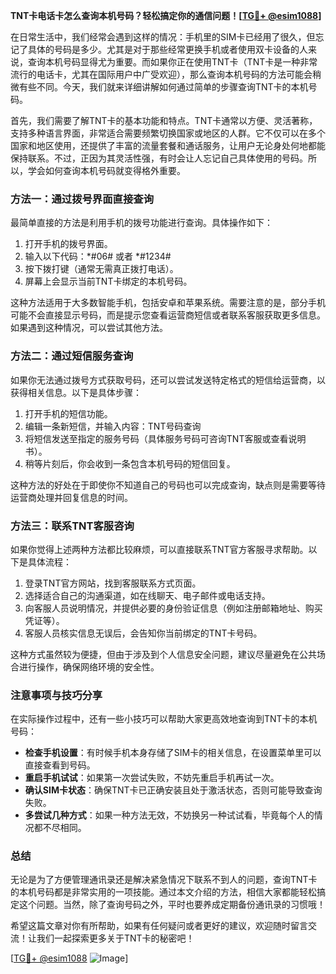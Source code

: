 **TNT卡电话卡怎么查询本机号码？轻松搞定你的通信问题！[[TG💪+ @esim1088](https://t.me/s/esim1088)]**

在日常生活中，我们经常会遇到这样的情况：手机里的SIM卡已经用了很久，但忘记了具体的号码是多少。尤其是对于那些经常更换手机或者使用双卡设备的人来说，查询本机号码显得尤为重要。而如果你正在使用TNT卡（TNT卡是一种非常流行的电话卡，尤其在国际用户中广受欢迎），那么查询本机号码的方法可能会稍微有些不同。今天，我们就来详细讲解如何通过简单的步骤查询TNT卡的本机号码。

首先，我们需要了解TNT卡的基本功能和特点。TNT卡通常以方便、灵活著称，支持多种语言界面，非常适合需要频繁切换国家或地区的人群。它不仅可以在多个国家和地区使用，还提供了丰富的流量套餐和通话服务，让用户无论身处何地都能保持联系。不过，正因为其灵活性强，有时会让人忘记自己具体使用的号码。所以，学会如何查询本机号码就变得格外重要。

### 方法一：通过拨号界面直接查询

最简单直接的方法是利用手机的拨号功能进行查询。具体操作如下：

1. 打开手机的拨号界面。
2. 输入以下代码：*#06# 或者 *#1234#
3. 按下拨打键（通常无需真正拨打电话）。
4. 屏幕上会显示当前TNT卡绑定的本机号码。

这种方法适用于大多数智能手机，包括安卓和苹果系统。需要注意的是，部分手机可能不会直接显示号码，而是提示您查看运营商短信或者联系客服获取更多信息。如果遇到这种情况，可以尝试其他方法。

### 方法二：通过短信服务查询

如果你无法通过拨号方式获取号码，还可以尝试发送特定格式的短信给运营商，以获得相关信息。以下是具体步骤：

1. 打开手机的短信功能。
2. 编辑一条新短信，并输入内容：TNT号码查询
3. 将短信发送至指定的服务号码（具体服务号码可咨询TNT客服或查看说明书）。
4. 稍等片刻后，你会收到一条包含本机号码的短信回复。

这种方法的好处在于即使你不知道自己的号码也可以完成查询，缺点则是需要等待运营商处理并回复信息的时间。

### 方法三：联系TNT客服咨询

如果你觉得上述两种方法都比较麻烦，可以直接联系TNT官方客服寻求帮助。以下是具体流程：

1. 登录TNT官方网站，找到客服联系方式页面。
2. 选择适合自己的沟通渠道，如在线聊天、电子邮件或电话支持。
3. 向客服人员说明情况，并提供必要的身份验证信息（例如注册邮箱地址、购买凭证等）。
4. 客服人员核实信息无误后，会告知你当前绑定的TNT卡号码。

这种方式虽然较为便捷，但由于涉及到个人信息安全问题，建议尽量避免在公共场合进行操作，确保网络环境的安全性。

### 注意事项与技巧分享

在实际操作过程中，还有一些小技巧可以帮助大家更高效地查询到TNT卡的本机号码：

- **检查手机设置**：有时候手机本身存储了SIM卡的相关信息，在设置菜单里可以直接查看到号码。
- **重启手机试试**：如果第一次尝试失败，不妨先重启手机再试一次。
- **确认SIM卡状态**：确保TNT卡已正确安装且处于激活状态，否则可能导致查询失败。
- **多尝试几种方式**：如果一种方法无效，不妨换另一种试试看，毕竟每个人的情况都不尽相同。

### 总结

无论是为了方便管理通讯录还是解决紧急情况下联系不到人的问题，查询TNT卡的本机号码都是非常实用的一项技能。通过本文介绍的方法，相信大家都能轻松搞定这个问题。当然，除了查询号码之外，平时也要养成定期备份通讯录的习惯哦！

希望这篇文章对你有所帮助，如果有任何疑问或者更好的建议，欢迎随时留言交流！让我们一起探索更多关于TNT卡的秘密吧！

[[TG💪+ @esim1088](https://t.me/s/esim1088) ![Image](https://i.postimg.cc/4NQfJmqS/Snipaste-2025-05-13-00-14-12.png)]